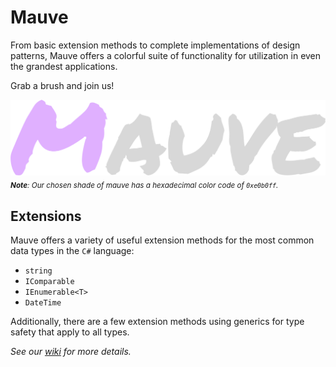 # Mauve
From basic extension methods to complete implementations of design patterns, Mauve offers a colorful suite of functionality for utilization in even the grandest applications.

Grab a brush and join us!

![Mauve Banner](/.resources/mauve-banner.png "Mauve Banner")
<sub>***Note**: Our chosen shade of mauve has a hexadecimal color code of `0xe0b0ff`.*</sub>

## Extensions
Mauve offers a variety of useful extension methods for the most common data types in the `C#` language:

 - `string`
 - `IComparable`
 - `IEnumerable<T>`
 - `DateTime`

 Additionally, there are a few extension methods using generics for type safety that apply to all types.

*See our [wiki](https://github.com/tacosontitan/Mauve/wiki/Mauve.Extensibility) for more details.*